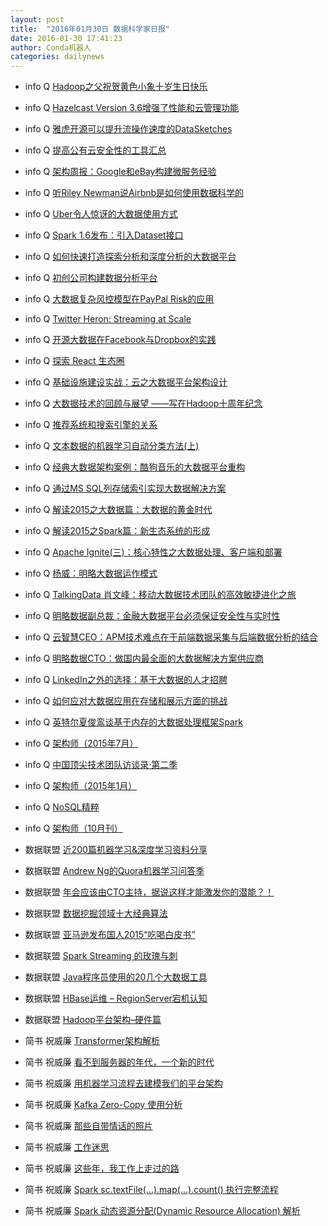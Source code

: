 ```yaml
---
layout: post
title:  "2016年01月30日 数据科学家日报"
date: 2016-01-30 17:41:23
author: Conda机器人
categories: dailynews
---
```

 * info Q [Hadoop之父祝贺黄色小象十岁生日快乐](http://www.infoq.com/cn/news/2016/01/hadoop-ten-years-Doug)

 * info Q [Hazelcast Version 3.6增强了性能和云管理功能](http://www.infoq.com/cn/news/2016/01/Hazelcast-3.6-Performance-Cloud)

 * info Q [雅虎开源可以提升流操作速度的DataSketches](http://www.infoq.com/cn/news/2016/01/Yahoo-open-sources-data-sketches)

 * info Q [提高公有云安全性的工具汇总](http://www.infoq.com/cn/news/2016/01/improve-safety-tools-public-clou)

 * info Q [架构周报：Google和eBay构建微服务经验](http://www.infoq.com/cn/news/2016/01/arch-weekly-google)

 * info Q [听Riley Newman说Airbnb是如何使用数据科学的](http://www.infoq.com/cn/news/2016/01/airbnb-data-science)

 * info Q [Uber令人惊讶的大数据使用方式](http://www.infoq.com/cn/news/2016/01/Uber-big-data-used)

 * info Q [Spark 1.6发布：引入Dataset接口](http://www.infoq.com/cn/news/2016/01/spark-16-release)

 * info Q [如何快速打造探索分析和深度分析的大数据平台](http://www.infoq.com/cn/presentations/build-big-data-platform-of-explore-and-depth-analysis)

 * info Q [初创公司构建数据分析平台](http://www.infoq.com/cn/presentations/start-up-companies-build-data-analysis-platform)

 * info Q [大数据复杂风控模型在PayPal Risk的应用](http://www.infoq.com/cn/presentations/practise-of-big-data-complex-wind-control-model-in-paypal-risk)

 * info Q [Twitter Heron: Streaming at Scale](http://www.infoq.com/cn/presentations/twitter-heron-streaming-at-scale)

 * info Q [开源大数据在Facebook与Dropbox的实践](http://www.infoq.com/cn/presentations/practise-of-open-source-big-data-in-facebook-dropbox)

 * info Q [探索 React 生态圈](http://www.infoq.com/cn/presentations/explore-react-ecosystem)

 * info Q [基础设施建设实战：云之大数据平台架构设计](http://www.infoq.com/cn/presentations/big-data-cloud-platform-architecture-design)

 * info Q [大数据技术的回顾与展望  ——写在Hadoop十周年纪念](http://www.infoq.com/cn/articles/review-and-prospec-of-big-data-technology)

 * info Q [推荐系统和搜索引擎的关系](http://www.infoq.com/cn/articles/recommendation-and-searchengine)

 * info Q [文本数据的机器学习自动分类方法(上)](http://www.infoq.com/cn/articles/machine-learning-automatic-classification-of-text-data)

 * info Q [经典大数据架构案例：酷狗音乐的大数据平台重构](http://www.infoq.com/cn/articles/kugou-big-data-platform-restructure)

 * info Q [通过MS SQL列存储索引实现大数据解决方案](http://www.infoq.com/cn/articles/SQL-Server-ColumnStore)

 * info Q [解读2015之大数据篇：大数据的黄金时代](http://www.infoq.com/cn/articles/2015-Review-Bigdata)

 * info Q [解读2015之Spark篇：新生态系统的形成](http://www.infoq.com/cn/articles/2015-Review-Spark)

 * info Q [Apache Ignite(三)：核心特性之大数据处理、客户端和部署](http://www.infoq.com/cn/articles/apache-ignite-part03)

 * info Q [杨威：明略大数据运作模式](http://www.infoq.com/cn/interviews/interview-with-yangwei-talk-mininglamp-big-data-operation-pattern)

 * info Q [TalkingData 肖文峰：移动大数据技术团队的高效敏捷进化之旅](http://www.infoq.com/cn/interviews/interview-with-xiaowenfeng-talk-mobile-big-data-technology-team)

 * info Q [明略数据副总裁：金融大数据平台必须保证安全性与实时性](http://www.infoq.com/cn/interviews/interview-with-zhouweitian-talk-financial-big-data-platform)

 * info Q [云智慧CEO：APM技术难点在于前端数据采集与后端数据分析的结合](http://www.infoq.com/cn/interviews/interview-cloudwise-ceo)

 * info Q [明略数据CTO：做国内最全面的大数据解决方案供应商](http://www.infoq.com/cn/interviews/interview-with-semidata-cto)

 * info Q [LinkedIn之外的选择：基于大数据的人才招聘](http://www.infoq.com/cn/interviews/linkedin-outside-options-recruitment-based-on-large-data)

 * info Q [如何应对大数据应用在存储和展示方面的挑战](http://www.infoq.com/cn/interviews/challenges-large-data-applications-in-storage-and-display-challenges)

 * info Q [英特尔夏俊鸾谈基于内存的大数据处理框架Spark](http://www.infoq.com/cn/interviews/large-data-processing-framework-based-on-memory)

 * info Q [架构师（2015年7月）](http://www.infoq.com/cn/minibooks/architect-201507)

 * info Q [中国顶尖技术团队访谈录·第二季](http://www.infoq.com/cn/minibooks/toptech02)

 * info Q [架构师（2015年1月）](http://www.infoq.com/cn/minibooks/architect-201501)

 * info Q [NoSQL精粹](http://www.infoq.com/cn/minibooks/nosql-distilled)

 * info Q [架构师（10月刊）](http://www.infoq.com/cn/minibooks/architect-oct-10-2011)

 * 数据联盟 [近200篇机器学习&深度学习资料分享](http://www.dataunion.orghttp://dataunion.org/21453.html)

 * 数据联盟 [Andrew Ng的Quora机器学习问答季](http://www.dataunion.orghttp://dataunion.org/21748.html)

 * 数据联盟 [年会应该由CTO主持，据说这样才能激发你的潜能？！](http://www.dataunion.orghttp://dataunion.org/21745.html)

 * 数据联盟 [数据挖掘领域十大经典算法](http://www.dataunion.orghttp://dataunion.org/21742.html)

 * 数据联盟 [亚马逊发布国人2015“吃喝白皮书”](http://www.dataunion.orghttp://dataunion.org/21739.html)

 * 数据联盟 [Spark Streaming 的玫瑰与刺](http://www.dataunion.orghttp://dataunion.org/21736.html)

 * 数据联盟 [Java程序员使用的20几个大数据工具](http://www.dataunion.orghttp://dataunion.org/21733.html)

 * 数据联盟 [HBase运维 – RegionServer宕机认知](http://www.dataunion.orghttp://dataunion.org/21730.html)

 * 数据联盟 [Hadoop平台架构–硬件篇](http://www.dataunion.orghttp://dataunion.org/21728.html)

 * 简书 祝威廉 [Transformer架构解析](http://www.jianshu.com/p/8a88a8bb4700)

 * 简书 祝威廉 [看不到服务器的年代，一个新的时代](http://www.jianshu.com/p/15c3172c4f0c)

 * 简书 祝威廉 [用机器学习流程去建模我们的平台架构](http://www.jianshu.com/p/952610d476fb)

 * 简书 祝威廉 [Kafka Zero-Copy 使用分析](http://www.jianshu.com/p/d47de3d6d8ac)

 * 简书 祝威廉 [那些自带情话的照片](http://www.jianshu.com/p/6dd61178103a)

 * 简书 祝威廉 [工作迷思](http://www.jianshu.com/p/287c74eb9f3e)

 * 简书 祝威廉 [这些年，我工作上走过的路](http://www.jianshu.com/p/9e0aba6eaaa1)

 * 简书 祝威廉 [Spark sc.textFile(...).map(...).count() 执行完整流程](http://www.jianshu.com/p/1279b4029bae)

 * 简书 祝威廉 [Spark 动态资源分配(Dynamic Resource Allocation) 解析](http://www.jianshu.com/p/79ebdb1dbaff)

